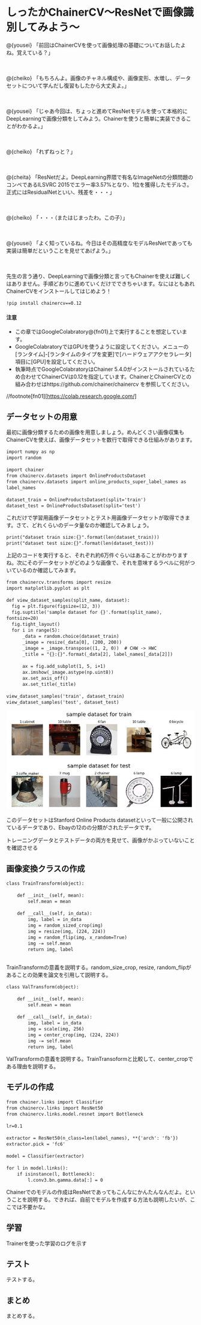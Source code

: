 # しったかChainerCV～ResNetで画像識別してみよう～


@<icon>{yousei} 「前回はChainerCVを使って画像処理の基礎についてお話したよね。覚えている？」

　

@<icon>{cheiko} 「もちろんよ。画像のチャネル構成や、画像変形、水増し、データセットについて学んだし復習もしたから大丈夫よ。」

　

@<icon>{yousei} 「じゃあ今回は、ちょっと進めてResNetモデルを使って本格的にDeepLearningで画像分類をしてみよう。Chainerを使うと簡単に実装できることがわかるよ。」

　

@<icon>{cheiko} 「れずねっと？」

　

@<icon>{cheita} 「ResNetだよ。DeepLearning界隈で有名なImageNetの分類問題のコンペであるILSVRC 2015でエラー率3.57%となり、1位を獲得したモデルさ。正式にはResidualNetといい、残差を・・・」

　

@<icon>{cheiko} 「・・・（またはじまったわ。この子）」

　

@<icon>{yousei} 「よく知っているね。今日はその高精度なモデルResNetであっても実装は簡単だということを見せてあげよう。」

　
　

先生の言う通り、DeepLearningで画像分類と言ってもChainerを使えば難しくはありません。手順どおりに進めていくだけでできちゃいます。なにはともあれChainerCVをインストールしてはじめよう！


```
!pip install chainercv==0.12
```

#### 注意

* この章ではGoogleColabratory@<fn>{fn01}上で実行することを想定しています。
* GoogleColabratoryではGPUを使うように設定してください。メニューの[ランタイム]-[ランタイムのタイプを変更]で[ハードウェアアクセラレータ]項目に[GPU]を設定してください。
* 執筆時点でGoogleColabratoryはChainer 5.4.0がインストールされているため合わせてChainerCVは0.12を指定しています。ChainerとChainerCVとの組み合わせはhttps://github.com/chainer/chainercv を参照してください。

//footnote[fn01][https://colab.research.google.com/]



## データセットの用意


最初に画像分類するための画像を用意しましょう。めんどくさい画像収集もChainerCVを使えば、画像データセットを数行で取得できる仕組みがあります。

```
import numpy as np
import random

import chainer
from chainercv.datasets import OnlineProductsDataset
from chainercv.datasets import online_products_super_label_names as label_names

dataset_train = OnlineProductsDataset(split='train')
dataset_test = OnlineProductsDataset(split='test')
```

これだけで学習用画像データセットとテスト用画像データセットが取得できます。さて、どれくらいのデータ量なのか確認してみましょう。

```
print("dataset train size:{}".format(len(dataset_train)))
print("dataset test size:{}".format(len(dataset_test)))
```

上記のコードを実行すると、それぞれ約6万件ぐらいはあることがわかりますね。次にそのデータセットがどのような画像で、それを意味するラベルに何がついているのか確認してみます。

```
from chainercv.transforms import resize
import matplotlib.pyplot as plt

def view_dataset_samples(split_name, dataset):
  fig = plt.figure(figsize=(12, 3))
  fig.suptitle('sample dataset for {}'.format(split_name), fontsize=20)
  fig.tight_layout()
  for i in range(5):
      _data = random.choice(dataset_train)
      _image = resize(_data[0], (200, 200))
      _image = _image.transpose((1, 2, 0))  # CHW -> HWC
      _title = "{}:{}".format(_data[2], label_names[_data[2]])

      ax = fig.add_subplot(1, 5, i+1)
      ax.imshow(_image.astype(np.uint8))
      ax.set_axis_off()
      ax.set_title(_title)

view_dataset_samples('train', dataset_train)
view_dataset_samples('test', dataset_test)
```


![データセットのサンプル](src/images/chug_03_dataset_sample.png)

このデータセットはStanford Online Products datasetといって一般に公開されているデータであり、Ebayの12のの分類がされたデータです。


トレーニングデータとテストデータの両方を見せて、画像がかぶっていないことを確認させる



## 画像変換クラスの作成

```
class TrainTransform(object):

    def __init__(self, mean):
        self.mean = mean

    def __call__(self, in_data):
        img, label = in_data
        img = random_sized_crop(img)
        img = resize(img, (224, 224))
        img = random_flip(img, x_random=True)
        img -= self.mean
        return img, label
      
```

TrainTransformの意義を説明する。random_size_crop, resize, random_flipがあることの効果を論文を引用して説明する。



```
class ValTransform(object):

    def __init__(self, mean):
        self.mean = mean

    def __call__(self, in_data):
        img, label = in_data
        img = scale(img, 256)
        img = center_crop(img, (224, 224))
        img -= self.mean
        return img, label
```

ValTransformの意義を説明する。TrainTransoformと比較して、center_cropである理由を説明する。



## モデルの作成

```
from chainer.links import Classifier
from chainercv.links import ResNet50
from chainercv.links.model.resnet import Bottleneck

lr=0.1

extractor = ResNet50(n_class=len(label_names), **{'arch': 'fb'})
extractor.pick = 'fc6'

model = Classifier(extractor)

for l in model.links():
    if isinstance(l, Bottleneck):
        l.conv3.bn.gamma.data[:] = 0
```

Chainerでのモデルの作成はResNetであってもこんなにかんたんなんだよ。ということを説明する。できれば、自前でモデルを作成する方法も説明したいが、ここでは不要かな。



## 学習

Trainerを使った学習のログを示す




## テスト

テストする。


## まとめ

まとめする。

